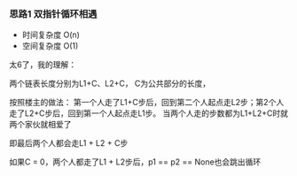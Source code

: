 ### 思路1 双指针循环相遇

- 时间复杂度 O(n)
- 空间复杂度 O(1)

太6了，我的理解： 

两个链表长度分别为L1+C、L2+C， C为公共部分的长度，

按照楼主的做法： 第一个人走了L1+C步后，回到第二个人起点走L2步；第2个人走了L2+C步后，回到第一个人起点走L1步。 当两个人走的步数都为L1+L2+C时就两个家伙就相爱了

即最后两个人都会走L1 + L2 + C步

如果C = 0，两个人都走了L1 + L2步后，p1 == p2 == None也会跳出循环

